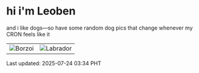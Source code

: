 # hi i'm Leoben

and i like dogs—so have some random dog pics that change whenever my CRON feels like it

|  |  |
|--------|----------|
| ![Borzoi](https://random-dog-vercel.vercel.app/api/random-borzoi?v=1753299243) | ![Labrador](https://random-dog-vercel.vercel.app/api/random-labrador?v=1753299243) |

Last updated: 2025-07-24 03:34 PHT
